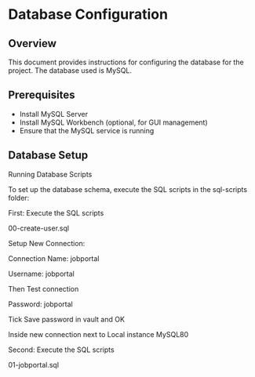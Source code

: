 # Database Configuration

## Overview
This document provides instructions for configuring the database for the project. The database used is MySQL.

## Prerequisites
- Install MySQL Server
- Install MySQL Workbench (optional, for GUI management)
- Ensure that the MySQL service is running

## Database Setup

Running Database Scripts

To set up the database schema, execute the SQL scripts in the sql-scripts folder:

First: Execute the SQL scripts

00-create-user.sql
  
Setup New Connection:
  
Connection Name: jobportal
  
Username: jobportal
  
Then Test connection
  
Password: jobportal
  
Tick Save password in vault and OK
  
Inside new connection next to Local instance MySQL80
   
Second: Execute the SQL scripts

01-jobportal.sql




